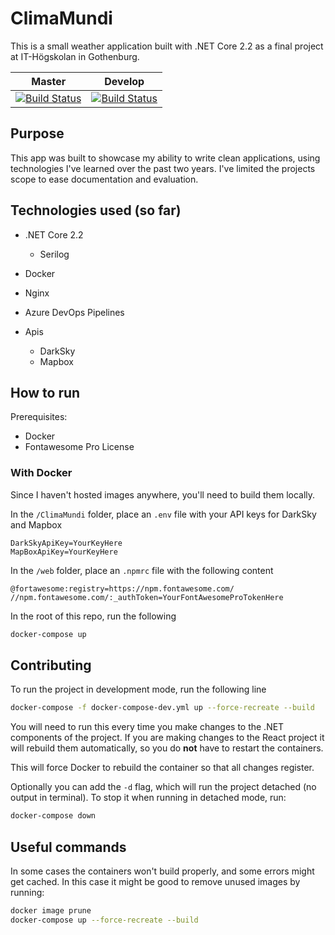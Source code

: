 # ClimaMundi

This is a small weather application built with .NET Core 2.2 as a final project at IT-Högskolan in Gothenburg.

| Master | Develop |
| ----- | ----- |
| [![Build Status](https://dev.azure.com/pontusmagnusson/pontusmagnusson/_apis/build/status/PontusMagnusson.core-weather?branchName=master)](https://dev.azure.com/pontusmagnusson/pontusmagnusson/_build/latest?definitionId=1&branchName=master) | [![Build Status](https://dev.azure.com/pontusmagnusson/pontusmagnusson/_apis/build/status/PontusMagnusson.core-weather?branchName=develop)](https://dev.azure.com/pontusmagnusson/pontusmagnusson/_build/latest?definitionId=1&branchName=develop)

## Purpose

This app was built to showcase my ability to write clean applications, using technologies I've learned over the past two years. I've limited the projects scope to ease documentation and evaluation. 

## Technologies used (so far)

- .NET Core 2.2
    - Serilog
- Docker
- Nginx
- Azure DevOps Pipelines

- Apis
    - DarkSky
    - Mapbox

## How to run

Prerequisites:
- Docker
- Fontawesome Pro License

### With Docker

Since I haven't hosted images anywhere, you'll need to build them locally.

In the `/ClimaMundi` folder, place an `.env` file with your API keys for DarkSky and Mapbox
```
DarkSkyApiKey=YourKeyHere 
MapBoxApiKey=YourKeyHere
```

In the `/web` folder, place an `.npmrc` file with the following content
```
@fortawesome:registry=https://npm.fontawesome.com/
//npm.fontawesome.com/:_authToken=YourFontAwesomeProTokenHere
```

In the root of this repo, run the following
```bash
docker-compose up
```

## Contributing

To run the project in development mode, run the following line
```bash
docker-compose -f docker-compose-dev.yml up --force-recreate --build
```

You will need to run this every time you make changes to the .NET components of the project. If you are making changes to the React project it will rebuild them automatically, so you do **not** have to restart the containers.

This will force Docker to rebuild the container so that all changes register.

Optionally you can add the `-d` flag, which will run the project detached (no output in terminal). To stop it when running in detached mode, run:
```bash
docker-compose down
```

## Useful commands

In some cases the containers won't build properly, and some errors might get cached. In this case it might be good to remove unused images by running:
```bash
docker image prune
docker-compose up --force-recreate --build
```